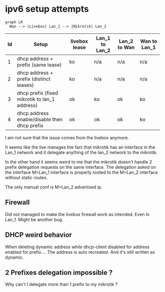 # ipv6 setup attempts

```mermaid
graph LR
  Wan --> |Livebox| Lan_1 --> |Mikrotik| Lan_2
```

|Id|Setup|livebox lease|Lan_1 to Lan_2|Lan_2 to Wan|Wan to Lan_1|
|---|---|---|---|---|---|
|1|dhcp address + prefix (same lease)|ko|n/a|n/a|n/a|
|2|dhcp address + prefix (distinct leases)|ko|n/a|n/a|n/a|
|3|dhcp prefix (fixed mikrotik to lan_1 address)|ok|ko|ok|ko|
|4|dhcp address enable/disable then dhcp prefix|ok|ok|ok|ko|

I am not sure that the issue comes from the livebox anymore.

It seems like the live manages the fact that mikrotik has an interface in the Lan_1 network and it delegate anything of the lan_2 network to the mikrotik.

In the other hand it seems weird to me that the mikrotik doesn't handle 2 prefix delegation requests on the same interface.
The delegation asked on the interface M>Lan_1 interface is properly rooted to the M>Lan_2 interface without static routes.

The only manual conf is M>Lan_2 advertised ip.

## Firewall

Did not managed to make the livebox firewall work as intended.
Even in Lan_1. Might be another bug.

## DHCP weird behavior

When deleting dynamic address while dhcp-client disabled for address enabled for prefix.... The address is auto recreated. And it's still written as dynamic.

## 2 Prefixes delegation impossible ?

Why can't I delegate more than 1 prefix to my mikrotik ?
